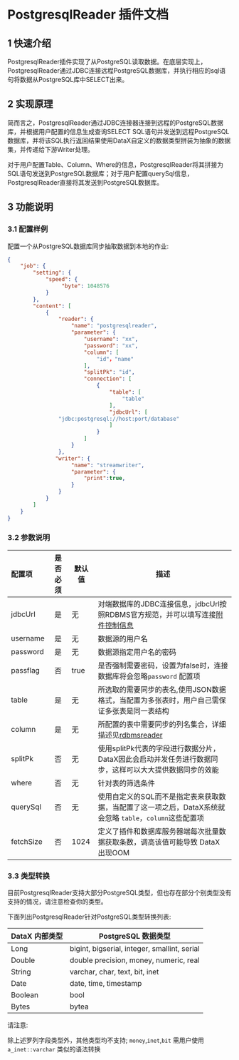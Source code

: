 
# PostgresqlReader 插件文档

## 1 快速介绍

PostgresqlReader插件实现了从PostgreSQL读取数据。在底层实现上，PostgresqlReader通过JDBC连接远程PostgreSQL数据库，并执行相应的sql语句将数据从PostgreSQL库中SELECT出来。

## 2 实现原理

简而言之，PostgresqlReader通过JDBC连接器连接到远程的PostgreSQL数据库，并根据用户配置的信息生成查询SELECT SQL语句并发送到远程PostgreSQL数据库，并将该SQL执行返回结果使用DataX自定义的数据类型拼装为抽象的数据集，并传递给下游Writer处理。

对于用户配置Table、Column、Where的信息，PostgresqlReader将其拼接为SQL语句发送到PostgreSQL数据库；对于用户配置querySql信息，PostgresqlReader直接将其发送到PostgreSQL数据库。

## 3 功能说明

### 3.1 配置样例

配置一个从PostgreSQL数据库同步抽取数据到本地的作业:

```json
{
    "job": {
        "setting": {
            "speed": {
                 "byte": 1048576
            }
        },
        "content": [
            {
                "reader": {
                    "name": "postgresqlreader",
                    "parameter": {
                        "username": "xx",
                        "password": "xx",
                        "column": [
                            "id"，"name"
                        ],
                        "splitPk": "id",
                        "connection": [
                            {
                                "table": [
                                    "table"
                                ],
                                "jdbcUrl": [
                "jdbc:postgresql://host:port/database"
                                ]
                            }
                        ]
                    }
                },
               "writer": {
                    "name": "streamwriter",
                    "parameter": {
                        "print":true,
                    }
                }
            }
        ]
    }
}

```

### 3.2 参数说明

| 配置项    | 是否必须 | 默认值 | 描述                                                                                                                                   |
| :-------- | :------: | ------ | -----------------------------------------------------------------------------------------------------------------------------------|
| jdbcUrl   |    是    | 无     | 对端数据库的JDBC连接信息，jdbcUrl按照RDBMS官方规范，并可以填写连接[附件控制信息](http://jdbc.postgresql.org/documentation/93/connect.html)  |
| username  |    是    | 无     | 数据源的用户名                                                                                                                                 |
| password  |    是    | 无     | 数据源指定用户名的密码                                                                                                                         |
| passflag  |    否    | true   | 是否强制需要密码，设置为false时，连接数据库将会忽略`password` 配置项                                                                           |
| table     |    是    | 无     | 所选取的需要同步的表名,使用JSON数据格式，当配置为多张表时，用户自己需保证多张表是同一表结构                                                    |
| column    |    是    | 无     | 所配置的表中需要同步的列名集合，详细描述见[rdbmsreader](rdbmsreader.md)                                                                        |
| splitPk   |    否    | 无     | 使用splitPk代表的字段进行数据分片，DataX因此会启动并发任务进行数据同步，这样可以大大提供数据同步的效能                                         |
| where     |    否    | 无     | 针对表的筛选条件                                                                                                                               |
| querySql  |    否    | 无     | 使用自定义的SQL而不是指定表来获取数据，当配置了这一项之后，DataX系统就会忽略 `table`，`column`这些配置项                                       |
| fetchSize |    否    | 1024   | 定义了插件和数据库服务器端每次批量数据获取条数，调高该值可能导致 DataX 出现OOM                                                                 |

### 3.3 类型转换

目前PostgresqlReader支持大部分PostgreSQL类型，但也存在部分个别类型没有支持的情况，请注意检查你的类型。

下面列出PostgresqlReader针对PostgreSQL类型转换列表:


| DataX 内部类型 | PostgreSQL 数据类型                          |
| -------------- | -------------------------------------------- |
| Long           | bigint, bigserial, integer, smallint, serial |
| Double         | double precision, money, numeric, real       |
| String         | varchar, char, text, bit, inet               |
| Date           | date, time, timestamp                        |
| Boolean        | bool                                         |
| Bytes          | bytea                                        |

请注意:

除上述罗列字段类型外，其他类型均不支持; `money`,`inet`,`bit` 需用户使用 `a_inet::varchar` 类似的语法转换
